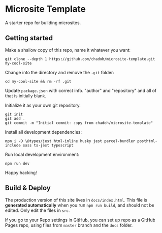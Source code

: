 Microsite Template
==================

A starter repo for building microsites.


Getting started
---------------

Make a shallow copy of this repo, name it whatever you want:

    git clone --depth 1 https://github.com/chadoh/microsite-template.git my-cool-site

Change into the directory and remove the `.git` folder:

    cd my-cool-site && rm -rf .git

Update `package.json` with correct info. "author" and "repository" and all of
that is initially blank.

Initialize it as your own git repository.

    git init
    git add .
    git commit -m "Initial commit: copy from chadoh/microsite-template"

Install all development dependencies:

    npm i -D \@types/jest html-inline husky jest parcel-bundler posthtml-include sass ts-jest typescript

Run local development environment:

    npm run dev

Happy hacking!


Build & Deploy
--------------

The production version of this site lives in `docs/index.html`. This file is
**generated automatically** when you run `npm run build`, and should not be
edited. Only edit the files in `src`.

If you go to your Repo settings in GitHub, you can set up repo as a GitHub
Pages repo, using files from `master` branch and the `docs` folder.
